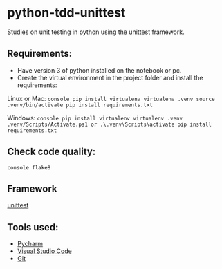 # python-tdd-unittest

Studies on unit testing in python using the unittest framework.

## Requirements:
- Have version 3 of python installed on the notebook or pc.
- Create the virtual environment in the project folder and install the requirements:

Linux or Mac:
`` console
pip install virtualenv
virtualenv .venv
source .venv/bin/activate
pip install requirements.txt
``

Windows:
`` console
pip install virtualenv
virtualenv .venv
.venv/Scripts/Activate.ps1 or .\.venv\Scripts\activate
pip install requirements.txt
``
## Check code quality:
`` console
flake8
``


## Framework
[unittest](https://docs.python.org/3/library/unittest.html)

## Tools used:

- [Pycharm](https://www.jetbrains.com/help/pycharm/installation-guide.html)
- [Visual Studio Code](https://code.visualstudio.com/)
- [Git](https://git-scm.com/)

